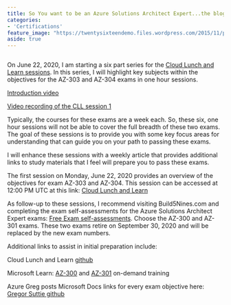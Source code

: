 ```yaml
---
title: So You want to be an Azure Solutions Architect Expert...the blog series
categories:
- 'Certifications'
feature_image: "https://twentysixteendemo.files.wordpress.com/2015/11/post.png"
aside: true
---
```



<div class="wp-block-image"><figure class="aligncenter size-large"><img src="https://captainhyperscaler.files.wordpress.com/2020/06/cll-azure-solution-architect-poster.jpg?w=1024" alt="" class="wp-image-689"/></figure></div>


On June 22, 2020, I am starting a six part series for the <a href="https://www.cloudlunchlearn.com/" target="_blank" rel="noreferrer noopener">Cloud Lunch and Learn sessions</a>. In this series, I will highlight key subjects within the objectives for the AZ-303 and AZ-304 exams in one hour sessions. 

<a rel="noreferrer noopener" href="https://youtu.be/_tp0vDjoQTA" target="_blank">Introduction video</a>

<a href="https://youtu.be/lAkQNsmIFOA" target="_blank" rel="noreferrer noopener">Video recording of the CLL session 1</a>

Typically, the courses for these exams are a week each. So, these six, one hour sessions will not be able to cover the full breadth of these two exams. The goal of these sessions is to provide you with some key focus areas for understanding that can guide you on your path to passing these exams. 

I will enhance these sessions with a weekly article that provides additional links to study materials that I feel will prepare you to pass these exams. 

The first session on Monday, June 22, 2020 provides an overview of the objectives for exam AZ-303 and AZ-304. This session can be accessed at 12:00 PM UTC at this link:  <a href="https://www.cloudlunchlearn.com/" target="_blank" rel="noreferrer noopener">Cloud Lunch and Learn</a>

As follow-up to these sessions, I recommend visiting Build5Nines.com and completing the exam self-assessments for the Azure Solutions Architect Expert exams: <a rel="noreferrer noopener" href="https://build5nines.com/free-oss-exam-self-assessment-tool/" target="_blank">Free Exam self-assessments</a>. Choose the AZ-300 and AZ-301 exams. These two exams retire on September 30, 2020 and will be replaced by the new exam numbers. 

Additional links to assist in initial preparation include:

Cloud Lunch and Learn <a href="https://github.com/Cloud-Lunch-and-Learn/Cloud-Lunch-and-Learn-Sessions" target="_blank" rel="noreferrer noopener">github</a>

Microsoft Learn: <a rel="noreferrer noopener" href="https://docs.microsoft.com/en-us/learn/certifications/exams/az-300?wt.mc_id=learningredirect_certs-web-wwl" target="_blank">AZ-300</a> and <a rel="noreferrer noopener" href="https://docs.microsoft.com/en-us/learn/certifications/exams/az-301?wt.mc_id=learningredirect_certs-web-wwl" target="_blank">AZ-301</a> on-demand training

Azure Greg posts Microsoft Docs links for every exam objective here: <a rel="noreferrer noopener" href="https://github.com/gsuttie/AzureResources/tree/master/Exams" target="_blank">Gregor Suttie github</a>
